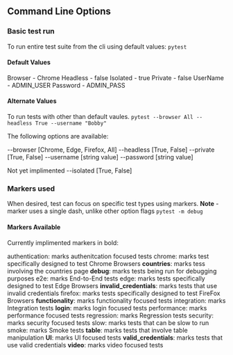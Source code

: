 ## Command Line Options

### Basic test run
To run entire test suite from the cli using default values:
`pytest`

#### Default Values
Browser - Chrome
Headless - false
Isolated - true
Private - false
UserName - ADMIN_USER
Password - ADMIN_PASS

#### Alternate Values
To run tests with other than default vaules. 
`pytest --browser All --headless True --username "Bobby"`

The following options are available:

--browser [Chrome, Edge, Firefox, All]
--headless [True, False]
--private [True, False]
--username [string value]
--password [string value]

Not yet implimented
--isolated [True, False]

### Markers used
When desired, test can focus on specific test types using markers.
**Note** - marker uses a single dash, unlike other option flags
`pytest -m debug`

#### Markers Available
Currently implimented markers in bold:

authentication: marks authenitcation focused tests
chrome: marks test specifically designed to test Chrome Browsers
**countries**: marks tess involving the countries page
**debug**: marks tests being run for debugging purposes
e2e: marks End-to-End tests
edge: marks tests specifically designed to test Edge Browsers
**invalid_credentials**: marks tests that use invalid credentials
firefox: marks tests specifically designed to test FireFox Browsers
**functionality**: marks functionality focused tests
integration: marks Integration tests
**login**: marks login focused tests
performance: marks performance focused tests
regression: marks Regression tests
security: marks security focused tests
slow: marks tests that can be slow to run
smoke: marks Smoke tests
**table**: marks tests that involve table manipulation
**UI**: marks UI focused tests
**valid_credentials**: marks tests that use valid credentials
**video**: marks video focused tests

